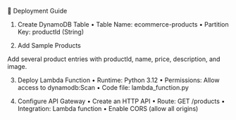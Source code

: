 🚀 Deployment Guide

1. Create DynamoDB Table
	•	Table Name: ecommerce-products
	•	Partition Key: productId (String)

2. Add Sample Products

Add several product entries with productId, name, price, description, and image.

3. Deploy Lambda Function
	•	Runtime: Python 3.12
	•	Permissions: Allow access to dynamodb:Scan
	•	Code file: lambda_function.py

4. Configure API Gateway
	•	Create an HTTP API
	•	Route: GET /products
	•	Integration: Lambda function
	•	Enable CORS (allow all origins)
